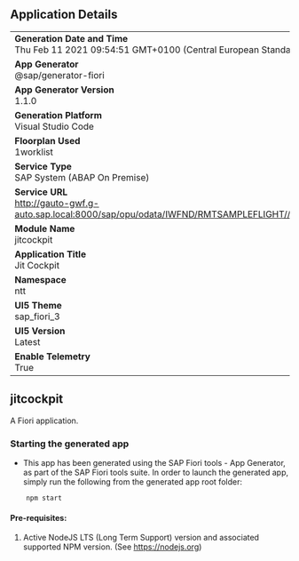 ## Application Details
|               |
| ------------- |
|**Generation Date and Time**<br>Thu Feb 11 2021 09:54:51 GMT+0100 (Central European Standard Time)|
|**App Generator**<br>@sap/generator-fiori|
|**App Generator Version**<br>1.1.0|
|**Generation Platform**<br>Visual Studio Code|
|**Floorplan Used**<br>1worklist|
|**Service Type**<br>SAP System (ABAP On Premise)|
|**Service URL**<br>http://gauto-gwf.g-auto.sap.local:8000/sap/opu/odata/IWFND/RMTSAMPLEFLIGHT//sap/opu/odata/sap/API_JIT_CALL_PROCESS_SRV
|**Module Name**<br>jitcockpit|
|**Application Title**<br>Jit Cockpit|
|**Namespace**<br>ntt|
|**UI5 Theme**<br>sap_fiori_3|
|**UI5 Version**<br>Latest|
|**Enable Telemetry**<br>True|

## jitcockpit

A Fiori application.

### Starting the generated app

-   This app has been generated using the SAP Fiori tools - App Generator, as part of the SAP Fiori tools suite.  In order to launch the generated app, simply run the following from the generated app root folder:

```
    npm start
```


#### Pre-requisites:

1. Active NodeJS LTS (Long Term Support) version and associated supported NPM version.  (See https://nodejs.org)


